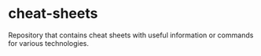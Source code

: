 # cheat-sheets
Repository that contains cheat sheets with useful information or commands for various technologies.
